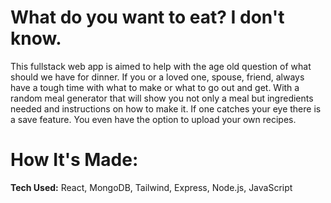 # What do you want to eat? I don't know.

This fullstack web app is aimed to help with the age old question of what should we have for dinner. If you or a loved one, spouse, friend, always have a tough time with what to make 
or what to go out and get. With a random meal generator that will show you not only a meal but ingredients needed and instructions on how to make it. If one catches 
your eye there is a save feature. You even have the option to upload your own recipes.

# How It's Made:
<b>Tech Used:</b> React, MongoDB, Tailwind, Express, Node.js, JavaScript
